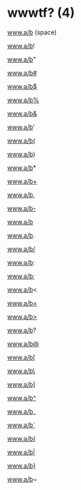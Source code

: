 # wwwtf? (4)

www.a/b (space)

www.a/b!

www.a/b"

www.a/b#

www.a/b$

www.a/b%

www.a/b&

www.a/b'

www.a/b(

www.a/b)

www.a/b*

www.a/b+

www.a/b,

www.a/b-

www.a/b

www.a/b.

www.a/b/

www.a/b:

www.a/b;

www.a/b<

www.a/b=

www.a/b>

www.a/b?

www.a/b@

www.a/b[

www.a/b\

www.a/b]

www.a/b^

www.a/b_

www.a/b`

www.a/b{

www.a/b|

www.a/b}

www.a/b~
